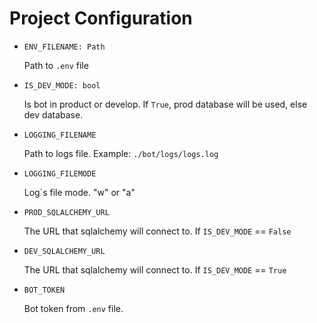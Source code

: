 # Project Configuration

- `ENV_FILENAME: Path`

  Path to `.env` file

- `IS_DEV_MODE: bool`

  Is bot in product or develop. If `True`, prod database will be used, else dev database.

- `LOGGING_FILENAME`

  Path to logs file. Example: `./bot/logs/logs.log`

- `LOGGING_FILEMODE`

  Log`s file mode. "w" or "a"

- `PROD_SQLALCHEMY_URL`

  The URL that sqlalchemy will connect to. If `IS_DEV_MODE` == `False`

- `DEV_SQLALCHEMY_URL`

  The URL that sqlalchemy will connect to. If `IS_DEV_MODE` == `True`

- `BOT_TOKEN`

  Bot token from `.env` file.
